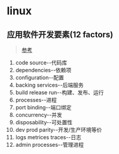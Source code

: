 # linux

## 应用软件开发要素(12 factors)

> [参考](https://mp.weixin.qq.com/s/1nmNFsu8vN6gDk7W1i8aMA)

1. code source--代码库
2. dependencies--依赖项
3. configuration--配置
4. backing services--后端服务
5. build release run--构建、发布、运行
6. processes--进程
7. port binding--端口绑定
8. concurrency--并发
9. disposability--可处置性
10. dev prod parity--开发/生产环境等价
11. logs metrices traces--日志
12. admin processes--管理进程
